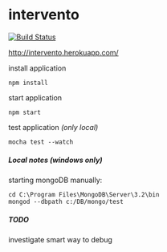 # intervento  
[![Build Status](https://travis-ci.org/dsabia/intervento.svg?branch=master)](https://travis-ci.org/dsabia/intervento)

http://intervento.herokuapp.com/

install application

 `npm install`

start application

 `npm start`
 
test application _(only local)_
 
 `mocha test --watch`


 ##### Local notes _(windows only)_
 starting mongoDB manually:
 ```
 cd C:\Program Files\MongoDB\Server\3.2\bin
 mongod --dbpath c:/DB/mongo/test
 ```

##### TODO
investigate smart way to debug
